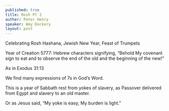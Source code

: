 ```yaml
---
published: true
title: Rosh Pt 2
auther: Peter Henry
speaker: Amy Dockery
layout: post
---
```

Celebrating Rosh Hashana, Jewish New Year, Feast of Trumpets

Year of Creation 5777: Hebrew characters signifying, “Behold My covenant sign to eat and to observe the end of the old and the beginning of the new!”

As in Exodus 31:13

We find many expressions of 7s in God’s Word.

This is a year of Sabbath rest from yokes of slavery, as Passover delivered from Egypt and slavery to an old master.

Or as Jesus said, “My yoke is easy, My burden is light.”

